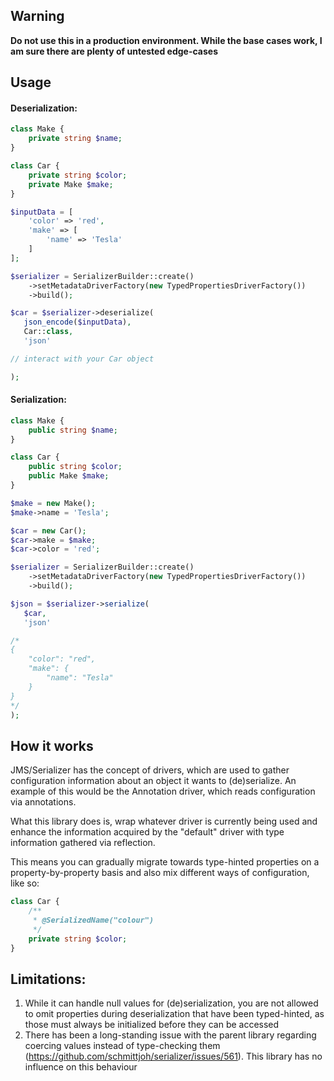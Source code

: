 ## Warning
**Do not use this in a production environment. While the base cases work, I am sure there are plenty of untested edge-cases**


## Usage

#### Deserialization:
```php
class Make {
    private string $name;
}

class Car {
    private string $color;
    private Make $make;
}

$inputData = [
    'color' => 'red',
    'make' => [
        'name' => 'Tesla'
    ]
];

$serializer = SerializerBuilder::create()
    ->setMetadataDriverFactory(new TypedPropertiesDriverFactory())
    ->build();

$car = $serializer->deserialize(
   json_encode($inputData),
   Car::class,
   'json'

// interact with your Car object

);
```


#### Serialization:
```php
class Make {
    public string $name;
}

class Car {
    public string $color;
    public Make $make;
}

$make = new Make();
$make->name = 'Tesla';

$car = new Car();
$car->make = $make;
$car->color = 'red';

$serializer = SerializerBuilder::create()
    ->setMetadataDriverFactory(new TypedPropertiesDriverFactory())
    ->build();

$json = $serializer->serialize(
   $car,
   'json'

/*
{
    "color": "red",
    "make": {
        "name": "Tesla"
    }
}
*/
);
```


## How it works
JMS/Serializer has the concept of drivers, which are used to gather configuration information about an object it wants to (de)serialize.
An example of this would be the Annotation driver, which reads configuration via annotations.

What this library does is, wrap whatever driver is currently being used and enhance the information acquired by the "default" driver with type information gathered via reflection.

This means you can gradually migrate towards type-hinted properties on a property-by-property basis and also mix different ways of configuration, like so:

```php
class Car {
    /**
     * @SerializedName("colour") 
     */
    private string $color;
}
```


## Limitations:
1. While it can handle null values for (de)serialization, you are not allowed to omit properties during deserialization that have been typed-hinted, as those must always be initialized before they can be accessed
2. There has been a long-standing issue with the parent library regarding coercing values instead of type-checking them (https://github.com/schmittjoh/serializer/issues/561). This library has no influence on this behaviour